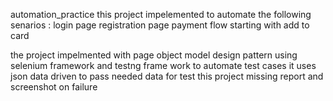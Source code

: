 automation_practice
this project impelemented to automate the following senarios :
login page
registration page
payment flow starting with add to card

the project impelmented with page object model design pattern using selenium framework and testng frame work to automate test cases
it uses json data driven to pass needed data for test
this project missing report and screenshot on failure
